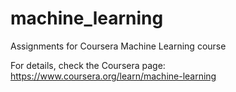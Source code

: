 # machine_learning
Assignments for Coursera Machine Learning course

For details, check the Coursera page: https://www.coursera.org/learn/machine-learning
